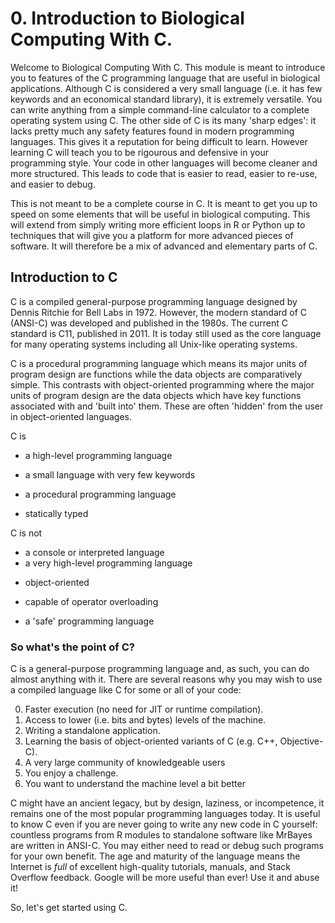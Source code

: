 # 0. Introduction to Biological Computing With C.

Welcome to Biological Computing With C. 
This module is meant to introduce you to features of the C programming language that are useful in biological applications. 
Although C is considered a very small language (i.e. it has few keywords and an economical standard library), it is extremely versatile. 
You can write anything from a simple command-line calculator to a complete operating system using C. 
The other side of C is its many 'sharp edges': it lacks pretty much any safety features found in modern programming languages. 
This gives it a reputation for being difficult to learn. 
However learning C will teach you to be rigourous and defensive in your programming style. 
Your code in other languages will become cleaner and more structured. 
This leads to code that is easier to read, easier to re-use, and easier to debug.

This is not meant to be a complete course in C. It is meant to get you up to speed on some elements that will be useful in biological computing. This will extend from simply writing more efficient loops in R or Python up to techniques that will give you a platform for more advanced pieces of software. It will therefore be a mix of advanced and elementary parts of C.

## Introduction to C

C is a compiled general-purpose programming language designed by Dennis Ritchie for Bell Labs in 1972. However, the modern standard of C (ANSI-C) was developed and published in the 1980s. The current C standard is C11, published in 2011. It is today still used as the core language for many operating systems including all Unix-like operating systems. 

C is a procedural programming language which means its major units of program design are functions while the data objects are comparatively simple. This contrasts with object-oriented programming where the major units of program design are the data objects which have key functions associated with and 'built into' them. These are often 'hidden' from the user in object-oriented languages. 

C is

* a high-level programming language
+ a small language with very few keywords
- a procedural programming language
* statically typed

C is not

* a console or interpreted language
* a very high-level programming language
+ object-oriented
- capable of operator overloading
* a 'safe' programming language

### So what's the point of C?

C is a general-purpose programming language and, as such, you can do almost anything with it. There are several reasons why you may wish to use a compiled language like C for some or all of your code:

0. Faster execution (no need for JIT or runtime compilation).
1. Access to lower (i.e. bits and bytes) levels of the machine.
2. Writing a standalone application.
3. Learning the basis of object-oriented variants of C (e.g. C++, Objective-C).
4. A very large community of knowledgeable users
5. You enjoy a challenge.
6. You want to understand the machine level a bit better

C might have an ancient legacy, but by design, laziness, or incompetence, it remains one of the most popular programming languages today. It is useful to know C even if you are never going to write any new code in C yourself: countless programs from R modules to standalone software like MrBayes are written in ANSI-C. You may either need to read or debug such programs for your own benefit. The age and maturity of the language means the Internet is *full* of excellent high-quality tutorials, manuals, and Stack Overflow feedback. Google will be more useful than ever! Use it and abuse it!

So, let's get started using C.
